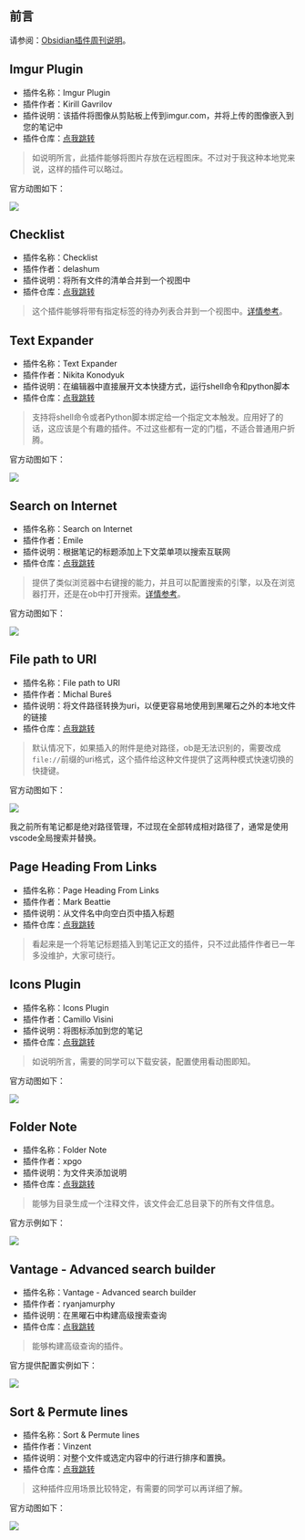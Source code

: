 ## 前言

请参阅：[Obsidian插件周刊说明](https://wiki.eryajf.net/pages/bcc523/)。

## Imgur Plugin

- 插件名称：Imgur Plugin
- 插件作者：Kirill Gavrilov
- 插件说明：该插件将图像从剪贴板上传到imgur.com，并将上传的图像嵌入到您的笔记中
- 插件仓库：[点我跳转](https://github.com/gavvvr/obsidian-imgur-plugin)


>如说明所言，此插件能够将图片存放在远程图床。不过对于我这种本地党来说，这样的插件可以略过。

官方动图如下：

![](http://t.eryajf.net/imgs/2021/12/ec9860917e02f489.gif)

## Checklist

- 插件名称：Checklist
- 插件作者：delashum
- 插件说明：将所有文件的清单合并到一个视图中
- 插件仓库：[点我跳转](https://github.com/delashum/obsidian-checklist-plugin)

>这个插件能够将带有指定标签的待办列表合并到一个视图中。[详情参考](https://wiki.eryajf.net/pages/6ed7fe/#checklist)。

## Text Expander

- 插件名称：Text Expander
- 插件作者：Nikita Konodyuk
- 插件说明：在编辑器中直接展开文本快捷方式，运行shell命令和python脚本
- 插件仓库：[点我跳转](https://github.com/konodyuk/obsidian-text-expander)

>支持将shell命令或者Python脚本绑定给一个指定文本触发。应用好了的话，这应该是个有趣的插件。不过这些都有一定的门槛，不适合普通用户折腾。

官方动图如下： 

![](http://t.eryajf.net/imgs/2021/12/8721b16528858b5b.gif)

## Search on Internet

- 插件名称：Search on Internet
- 插件作者：Emile
- 插件说明：根据笔记的标题添加上下文菜单项以搜索互联网
- 插件仓库：[点我跳转](https://github.com/HEmile/obsidian-search-on-internet)

>提供了类似浏览器中右键搜的能力，并且可以配置搜索的引擎，以及在浏览器打开，还是在ob中打开搜索。[详情参考](https://wiki.eryajf.net/pages/6ed7fe/#search-on-internet)。

官方动图如下： 

![](http://t.eryajf.net/imgs/2021/12/eecf654371bb04b9.gif)

## File path to URI

- 插件名称：File path to URI
- 插件作者：Michal Bureš
- 插件说明：将文件路径转换为uri，以便更容易地使用到黑曜石之外的本地文件的链接
- 插件仓库：[点我跳转](https://github.com/MichalBures/obsidian-file-path-to-uri)

>默认情况下，如果插入的附件是绝对路径，ob是无法识别的，需要改成`file://`前缀的uri格式，这个插件给这种文件提供了这两种模式快速切换的快捷键。

官方动图如下： 

![](http://t.eryajf.net/imgs/2021/12/dedd030205fa18da.gif)

我之前所有笔记都是绝对路径管理，不过现在全部转成相对路径了，通常是使用vscode全局搜索并替换。

## Page Heading From Links

- 插件名称：Page Heading From Links
- 插件作者：Mark Beattie
- 插件说明：从文件名中向空白页中插入标题
- 插件仓库：[点我跳转](https://github.com/beet/page-headings-obsidian-plugin)

> 看起来是一个将笔记标题插入到笔记正文的插件，只不过此插件作者已一年多没维护，大家可绕行。

## Icons Plugin

- 插件名称：Icons Plugin
- 插件作者：Camillo Visini
- 插件说明：将图标添加到您的笔记
- 插件仓库：[点我跳转](https://github.com/visini/obsidian-icons-plugin)

>如说明所言，需要的同学可以下载安装，配置使用看动图即知。

官方动图如下： 

![](http://t.eryajf.net/imgs/2021/12/1579ff552ef6cab6.gif)

## Folder Note

- 插件名称：Folder Note
- 插件作者：xpgo
- 插件说明：为文件夹添加说明
- 插件仓库：[点我跳转](https://github.com/xpgo/obsidian-folder-note-plugin)

>能够为目录生成一个注释文件，该文件会汇总目录下的所有文件信息。

官方示例如下： 

![](http://t.eryajf.net/imgs/2021/12/768d1288f2fccf6c.png)


## Vantage - Advanced search builder

- 插件名称：Vantage - Advanced search builder
- 插件作者：ryanjamurphy
- 插件说明：在黑曜石中构建高级搜索查询
- 插件仓库：[点我跳转](https://github.com/ryanjamurphy/vantage-obsidian)

>能够构建高级查询的插件。

官方提供配置实例如下：

![](http://t.eryajf.net/imgs/2021/12/1f86eee61241c662.png)

## Sort & Permute lines

- 插件名称：Sort & Permute lines
- 插件作者：Vinzent
- 插件说明：对整个文件或选定内容中的行进行排序和置换。
- 插件仓库：[点我跳转](https://github.com/Vinzent03/obsidian-sort-and-permute-lines)

>这种插件应用场景比较特定，有需要的同学可以再详细了解。

官方动图如下： 

![](http://t.eryajf.net/imgs/2021/12/4914c345cc9224cc.gif)

